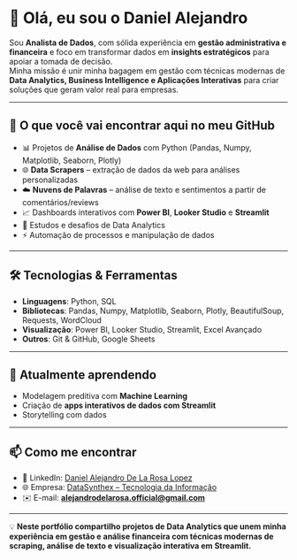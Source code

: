 # 👋 Olá, eu sou o Daniel Alejandro  

Sou **Analista de Dados**, com sólida experiência em **gestão administrativa e financeira** e foco em transformar dados em **insights estratégicos** para apoiar a tomada de decisão.  
Minha missão é unir minha bagagem em gestão com técnicas modernas de **Data Analytics, Business Intelligence e Aplicações Interativas** para criar soluções que geram valor real para empresas.  

---

## 🚀 O que você vai encontrar aqui no meu GitHub
- 📊 Projetos de **Análise de Dados** com Python (Pandas, Numpy, Matplotlib, Seaborn, Plotly)  
- 🌐 **Data Scrapers** – extração de dados da web para análises personalizadas  
- ☁️ **Nuvens de Palavras** – análise de texto e sentimentos a partir de comentários/reviews  
- 📈 Dashboards interativos com **Power BI**, **Looker Studio** e **Streamlit**  
- 📂 Estudos e desafios de Data Analytics  
- ⚡ Automação de processos e manipulação de dados  

---

## 🛠️ Tecnologias & Ferramentas
- **Linguagens**: Python, SQL  
- **Bibliotecas**: Pandas, Numpy, Matplotlib, Seaborn, Plotly, BeautifulSoup, Requests, WordCloud  
- **Visualização**: Power BI, Looker Studio, Streamlit, Excel Avançado  
- **Outros**: Git & GitHub, Google Sheets  

---

## 🌱 Atualmente aprendendo
- Modelagem preditiva com **Machine Learning**  
- Criação de **apps interativos de dados com Streamlit**  
- Storytelling com dados  

---

## 📫 Como me encontrar
- 💼 LinkedIn: [Daniel Alejandro De La Rosa Lopez](https://www.linkedin.com/in/daniel-alejandro-de-la-rosa-lopez-16a975250)  
- 🌐 Empresa: [DataSynthex – Tecnologia da Informação](https://datasynthex.herospark.co/p/tecnologiadainformacao)  
- ✉️ E-mail: **alejandrodelarosa.official@gmail.com**  

---

💡 **Neste portfólio compartilho projetos de Data Analytics que unem minha experiência em gestão e análise financeira com técnicas modernas de scraping, análise de texto e visualização interativa em Streamlit.**
